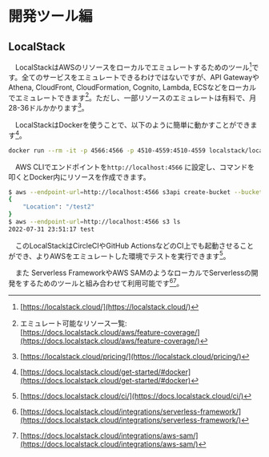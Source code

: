 # 開発ツール編
## LocalStack
　LocalStackはAWSのリソースをローカルでエミュレートするためのツール[^local_stack]です。全てのサービスをエミュレートできるわけではないですが、API GatewayやAthena, CloudFront, CloudFormation, Cognito, Lambda, ECSなどをローカルでエミュレートできます[^local_stack_support]。ただし、一部リソースのエミュレートは有料で、月28-36ドルかかります[^local_stack_price]。

　LocalStackはDockerを使うことで、以下のように簡単に動かすことができます[^how_to_use_local_stack]。

```bash
docker run --rm -it -p 4566:4566 -p 4510-4559:4510-4559 localstack/localstack
```

　AWS CLIでエンドポイントを`http://localhost:4566` に設定し、コマンドを叩くとDocker内にリソースを作成できます。

```bash
$ aws --endpoint-url=http://localhost:4566 s3api create-bucket --bucket test --region us-east-1
{
    "Location": "/test2"
}
$ aws --endpoint-url=http://localhost:4566 s3 ls
2022-07-31 23:51:17 test
```

　このLocalStackはCircleCIやGitHub ActionsなどのCI上でも起動させることができ、よりAWSをエミュレートした環境でテストを実行できます[^local_stack_in_ci]。

　また Serverless FrameworkやAWS SAMのようなローカルでServerlessの開発をするためのツールと組み合わせて利用可能です[^local_stack_integration1][^local_stack_integration2]。

[^local_stack]: [https://localstack.cloud/](https://localstack.cloud/)
[^local_stack_support]: エミュレート可能なリソース一覧: [https://docs.localstack.cloud/aws/feature-coverage/](https://docs.localstack.cloud/aws/feature-coverage/)
[^local_stack_price]: [https://localstack.cloud/pricing/](https://localstack.cloud/pricing/)
[^how_to_use_local_stack]: [https://docs.localstack.cloud/get-started/#docker](https://docs.localstack.cloud/get-started/#docker)
[^local_stack_in_ci]: [https://docs.localstack.cloud/ci/](https://docs.localstack.cloud/ci/)
[^local_stack_integration1]: [https://docs.localstack.cloud/integrations/serverless-framework/](https://docs.localstack.cloud/integrations/serverless-framework/)
[^local_stack_integration2]: [https://docs.localstack.cloud/integrations/aws-sam/](https://docs.localstack.cloud/integrations/aws-sam/)
